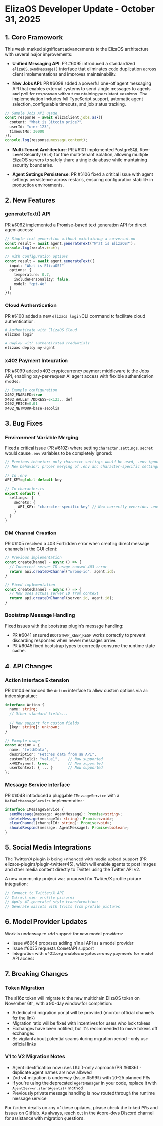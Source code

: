 # ElizaOS Developer Update - October 31, 2025

## 1. Core Framework

This week marked significant advancements to the ElizaOS architecture with several major improvements:

- **Unified Messaging API**: PR #6095 introduced a standardized `elizaOS.sendMessage()` interface that eliminates code duplication across client implementations and improves maintainability.

- **New Jobs API**: PR #6098 added a powerful one-off agent messaging API that enables external systems to send single messages to agents and poll for responses without maintaining persistent sessions. The implementation includes full TypeScript support, automatic agent selection, configurable timeouts, and job status tracking.

```typescript
// Sample Jobs API usage
const response = await elizaClient.jobs.ask({
  content: "What is Bitcoin price?",
  userId: "user-123",
  timeoutMs: 30000
});
console.log(response.message.content);
```

- **Multi-Tenant Architecture**: PR #6101 implemented PostgreSQL Row-Level Security (RLS) for true multi-tenant isolation, allowing multiple ElizaOS servers to safely share a single database while maintaining security boundaries.

- **Agent Settings Persistence**: PR #6106 fixed a critical issue with agent settings persistence across restarts, ensuring configuration stability in production environments.

## 2. New Features

### generateText() API

PR #6062 implemented a Promise-based text generation API for direct agent access:

```typescript
// Simple text generation without maintaining a conversation
const result = await agent.generateText("What is ElizaOS?");
console.log(result.text);

// With configuration options
const result = await agent.generateText({
  input: "What is ElizaOS?",
  options: {
    temperature: 0.7,
    includePersonality: false,
    model: "gpt-4o"
  }
});
```

### Cloud Authentication

PR #6100 added a new `elizaos login` CLI command to facilitate cloud authentication:

```bash
# Authenticate with ElizaOS Cloud
elizaos login

# Deploy with authenticated credentials
elizaos deploy my-agent
```

### x402 Payment Integration

PR #6099 added x402 cryptocurrency payment middleware to the Jobs API, enabling pay-per-request AI agent access with flexible authentication modes:

```javascript
// Example configuration
X402_ENABLED=true
X402_WALLET_ADDRESS=0x123...def
X402_PRICE=0.01
X402_NETWORK=base-sepolia
```

## 3. Bug Fixes

### Environment Variable Merging

Fixed a critical issue (PR #6102) where setting `character.settings.secret` would cause `.env` variables to be completely ignored:

```typescript
// Previous behavior: only character settings would be used, .env ignored
// New behavior: proper merging of .env and character-specific settings

// In .env
API_KEY=global-default-key

// In character.ts
export default {
  settings: {
    secrets: {
      API_KEY: "character-specific-key" // Now correctly overrides .env
    }
  }
}
```

### DM Channel Creation

PR #6105 resolved a 403 Forbidden error when creating direct message channels in the GUI client:

```typescript
// Previous implementation
const createChannel = async () => {
  // Incorrect server ID usage caused 403 error
  return api.createDMChannel("wrong-id", agent.id);
}

// Fixed implementation
const createChannel = async () => {
  // Now uses actual server ID from context
  return api.createDMChannel(server.id, agent.id);
}
```

### Bootstrap Message Handling

Fixed issues with the bootstrap plugin's message handling:

- PR #6041 ensured `BOOTSTRAP_KEEP_RESP` works correctly to prevent discarding responses when newer messages arrive.
- PR #6045 fixed bootstrap types to correctly consume the runtime state cache.

## 4. API Changes

### Action Interface Extension

PR #6104 enhanced the `Action` interface to allow custom options via an index signature:

```typescript
interface Action {
  name: string;
  // Other standard fields...
  
  // New support for custom fields
  [key: string]: unknown;
}

// Example usage
const action = {
  name: "fetchData",
  description: "Fetches data from an API",
  customField1: "value1",    // Now supported
  x402Payment: true,         // Now supported
  userContext: { ... }       // Now supported
};
```

### Message Service Interface

PR #6048 introduced a pluggable `IMessageService` with a `DefaultMessageService` implementation:

```typescript
interface IMessageService {
  sendMessage(message: AgentMessage): Promise<string>;
  deleteMessage(messageId: string): Promise<void>;
  clearChannel(channelId: string): Promise<void>;
  shouldRespond(message: AgentMessage): Promise<boolean>;
}
```

## 5. Social Media Integrations

The Twitter/X plugin is being enhanced with media upload support (PR elizaos-plugins/plugin-twitter#45), which will enable agents to post images and other media content directly to Twitter using the Twitter API v2.

A new community project was proposed for Twitter/X profile picture integration:

```javascript
// Connect to Twitter/X API
// Extract user profile pictures
// Apply AI-generated style transformations
// Generate mascots with traits from profile pictures
```

## 6. Model Provider Updates

Work is underway to add support for new model providers:

- Issue #6064 proposes adding n1n.ai API as a model provider
- Issue #6055 requests CometAPI support
- Integration with x402.org enables cryptocurrency payments for model API access

## 7. Breaking Changes

### Token Migration

The ai16z token will migrate to the new multichain ElizaOS token on November 6th, with a 90-day window for completion:

- A dedicated migration portal will be provided (monitor official channels for the link)
- Migration ratio will be fixed with incentives for users who lock tokens
- Exchanges have been notified, but it's recommended to move tokens off exchanges
- Be vigilant about potential scams during migration period - only use official links

### V1 to V2 Migration Notes

- Agent identification now uses UUID-only approach (PR #6036) - duplicate agent names are now allowed
- Zod v4 migration is underway (Issue #5999) with 20-25 planned PRs
- If you're using the deprecated `AgentManager` in your code, replace it with `AgentServer.startAgents()` method
- Previously private message handling is now routed through the runtime message service

For further details on any of these updates, please check the linked PRs and issues on GitHub. As always, reach out in the #core-devs Discord channel for assistance with migration questions.